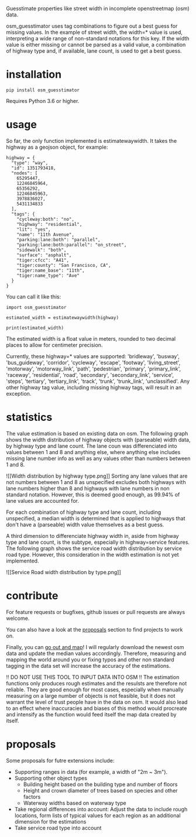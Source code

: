 Guesstimate properties like street width in incomplete openstreetmap (osm) data. 

osm_guesstimator uses tag combinations to figure out a best guess for missing values. In the example of street width, the width=* value is used, interpreting a wide range of non-standard notations for this key. If the width value is either missing or cannot be parsed as a valid value, a combination of highway type and, if available, lane count, is used to get a best guess. 

# installation

```
pip install osm_guesstimator 
```

Requires Python 3.6 or higher. 
# usage

So far, the only function implemented is estimatewaywidth. It takes the highway as a geojson object, for example: 

```
highway = {
  "type": "way",
  "id": 1351793418,
  "nodes": [
    65295447,
    12246845964,
    65356292,
    12246845963,
    3978836027,
    5431134833
  ],
  "tags": {
    "cycleway:both": "no",
    "highway": "residential",
    "lit": "yes",
    "name": "11th Avenue",
    "parking:lane:both": "parallel",
    "parking:lane:both:parallel": "on_street",
    "sidewalk": "both",
    "surface": "asphalt",
    "tiger:cfcc": "A41",
    "tiger:county": "San Francisco, CA",
    "tiger:name_base": "11th",
    "tiger:name_type": "Ave"
  }
}
```

You can call it like this: 

```
import osm_guesstimator

estimated_width = estimatewaywidth(highway)

print(estimated_width)

```

The estimated width is a float value in meters, rounded to two decimal places to allow for centimeter precision. 

Currently, these highway=* values are supported: 'bridleway', 'busway', 'bus_guideway', 'corridor', 'cycleway', 'escape', 'footway', 'living_street', 'motorway', 'motorway_link', 'path', 'pedestrian', 'primary', 'primary_link', 'raceway', 'residential', 'road', 'secondary', 'secondary_link', 'service', 'steps', 'tertiary', 'tertiary_link', 'track', 'trunk', 'trunk_link', 'unclassified'. 
Any other highway tag value, including missing highway tags, will result in an exception. 
# statistics
The value estimation is based on existing data on osm. The following graph shows the width distribution of highway objects with (parseable) width data, by highway type and lane count. The lane coun was differenciated into values between 1 and 8 and anything else, where anything else includes missing lane number info as well as any values other than numbers between 1 and 8. 

![[Width distribution by highway type.png]]
Sorting any lane values that are not numbers between 1 and 8 as unspecified excludes both highways with lane numbers higher than 8 and highways with lane numbers in non standard notation. However, this is deemed good enough, as 99.94% of lane values are accounted for. 

For each combination of highway type and lane count, including unspecified, a median width is determined that is applied to highways that don't have a (parseable) width value themselves as a best guess. 

A third dimension to differenciate highway width in, aside from highway type and lane count, is the subtype, especially in highway=service features. The following graph shows the service road width distribution by service road type. 
However, this consideration in the width estimation is not yet implemented. 

![[Service Road width distribution by type.png]]

# contribute
For feature requests or bugfixes, github issues or pull requests are always welcome. 

You can also have a look at the [proposals](#proposals) section to find projects to work on. 

Finally, you can [go out and map](https://www.openstreetmap.org)! I will regularly download the newest osm data and update the median values accordingly. Therefore, measuring and mapping the world around you or fixing typos and other non standard tagging in the data set will increase the accuracy of the estimations. 

‼️ DO NOT USE THIS TOOL TO INPUT DATA INTO OSM ‼️
The estimation functions only produces rough estimates and the resulsts are therefore not reliable. They are good enough for most cases, especially when manually measuring on a large number of objects is not feasible, but it does not warrant the level of trust people have in the data on osm. 
It would also lead to an effect where inaccuracies and biases of this method would procreate and intensify as the function would feed itself the map data created by itself. 

# proposals

Some proposals for futre extensions include: 

- Supporting ranges in data (for example, a width of "2m ~ 3m"). 
- Supporting other object types
	- Building height based on the building type and number of floors
	- Height and crown diameter of trees based on species and other factors
	- Waterway widths based on waterway type
- Take regional differences into account: Adjust the data to include rough locations, form lists of typical values for each region as an additional dimension for the estimations
- Take service road type into account
